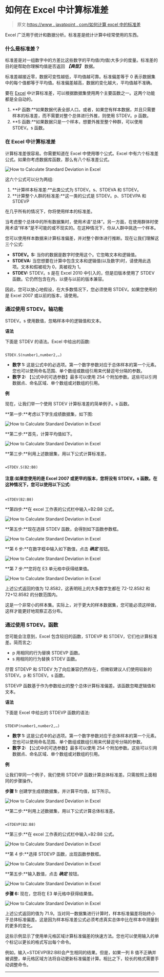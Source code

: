 # 如何在 Excel 中计算标准差

> 原文:[https://www . javatpoint . com/如何计算 excel 中的标准差](https://www.javatpoint.com/how-to-calculate-standard-deviation-in-excel)

Excel 广泛用于统计和数据分析。标准差是统计计算中经常使用的东西。

### 什么是标准差？

标准差是对一组数字中的方差比这些数字的平均值(均值)大多少的度量。标准差的目的是帮助你理解均值是否返回 ***【典型】*** 数据。

标准差越接近零，数据可变性越低，平均值越可靠。标准偏差等于 0 表示数据集中的每个值都等于平均值。标准偏差越高，数据的变化越大，平均值越不准确。

要在 [Excel](https://www.javatpoint.com/excel-tutorial) 中计算标准差，可以根据数据集使用两个主要函数之一。这两个功能都是全自动的。

1.  **P 函数:**如果数据代表全部人口。或者，如果您有样本数据，并且只需要样本的标准差，而不需要对整个总体进行外推，则使用 STDEV。p 函数。
2.  **S 函数:**如果数据只是一个样本，想要外推至整个种群，可以使用 STDEV。s 函数。

### 在 Excel 中计算标准差

计算标准差很容易。你需要知道在 Excel 中使用哪个公式。Excel 中有六个标准差公式。如果你考虑数据库函数，那么有八个标准差公式。

![How to Calculate Standard Deviation in Excel](../Images/465cca00937eca2d5013c0d6e4831ca0.png)

这六个公式可以分为两组:

1.  **计算样本标准差:**此类公式为 STDEV。s、STDEVA 和 STDEV。
2.  **计算整个人群的标准差:**这一类的公式是 STDEV。p、STDEVPA 和 STDEVP

在几乎所有的情况下，你将使用样本的标准差。

当考虑整个总体中的所有数据集时，使用术语“总体”。另一方面，在使用群体时使用术语“样本”是不可能的或不现实的。在这种情况下，你从人群中挑选一个样本。

您可以使用样本数据来计算标准偏差，并对整个群体进行推断。现在让我们理解这三个公式:

*   **STDEV。S:** 当你的数据是数字时使用这个。它忽略文本和逻辑值。
*   **STDEVA:** 当您想要在计算中包含文本和逻辑值(以及数字)时，请使用此选项。文本和假被视为 0，真被视为 1。
*   **STDEV:** STDEV。s 是在 Excel 2010 中引入的，但是旧版本使用了 STDEV 函数。它仍然包含在内，以便与以前的版本兼容。

因此，您可以放心地假设，在大多数情况下，您必须使用 STDEV。如果您使用的是 Excel 2007 或以前的版本，请使用。

### 通过使用 STDEV。轴功能

STDEV。s 使用数值，忽略样本中的逻辑值和文本。

**语法**

下面是 STDEV 的语法。Excel 中给出的函数:

```

STDEV.S(number1,number2,…)

```

*   **数字 1:** 这是公式中的必选项。第一个数字参数对应于总体样本的第一个元素。您也可以使用命名范围、单个数组或数组引用来代替逗号分隔的参数。
*   **数字 2:** 【公式中的可选参数】最多可以使用 254 个附加参数。这些可以引用数据点、命名区域、单个数组或对数组的引用。

**例**

现在，让我们举一个使用 STDEV 计算标准差的简单例子。s 函数。

**第一步:**考虑以下学生成绩数据集，如下图:

![How to Calculate Standard Deviation in Excel](../Images/d0717b6b18969203d9582c1af63d305b.png)

**第二步:**首先，计算平均值如下。

![How to Calculate Standard Deviation in Excel](../Images/841803efdae5f50450481dcc51898fb2.png)

**第三步:**利用上述数据集，用以下公式计算标准差。

```

=STDEV.S(B2:B8)

```

#### 注意:如果您使用的是 Excel 2007 或更早的版本，您将没有 STDEV。s 函数。在这种情况下，您可以使用以下公式:

```

=STDEV(B2:B8)

```

**第四步:**在 excel 工作表的公式栏中输入=B2:B8 公式。

![How to Calculate Standard Deviation in Excel](../Images/3c8dd4562503f5667d81bf83bce68209.png)

**第五步:**现在选择 STDEV 函数，会得到如下函数参数框。

![How to Calculate Standard Deviation in Excel](../Images/cdbbe7e4362fc1064d4655f58f970255.png)

**第 6 步:**在数字框中输入如下数值，点击 ***确定*** 按钮。

![How to Calculate Standard Deviation in Excel](../Images/0159808e2b363d52f1c5f29a0bbada13.png)

**第 7 步:**您将在 E3 单元格中获得结果值。

![How to Calculate Standard Deviation in Excel](../Images/dcd24cfaabd3d80b309d77d323889d14.png)

上述公式返回的值为 12.8582，这表明班上的大多数学生都在 72-12.8582 和 72+12.8582 的分数范围内。

这是一个非常小的样本集。实际上，对于更大的样本数据集，您可能必须这样做，这样才能更好地观察正态分布。

### 通过使用 STDEV。函数

您可能会注意到，Excel 包含较旧的函数，STDEVP 和 STDEV，它们也计算标准差。简而言之:

*   p 用相同的行为替换 STDEVP 函数。
*   s 用相同的行为替换 STDEV 函数。

尽管 STDEVP 和 STDEV 为了向后兼容仍然存在，但微软建议人们使用较新的 STDEV。p 和 STDEV。s 函数。

STDEVP 函数基于作为参数给出的整个总体计算标准偏差。该函数忽略逻辑值和文本。

**语法**

下面是 Excel 中给出的 STDEVP 函数的语法:

```

STDEVP(number1,number2,…)

```

*   **数字 1:** 这是公式中的必选项。第一个数字参数对应于总体样本的第一个元素。您也可以使用命名范围、单个数组或数组引用来代替逗号分隔的参数。
*   **数字 2:** 【公式中的可选参数】最多可以使用 254 个附加参数。这些可以引用数据点、命名区域、单个数组或对数组的引用。

**例**

让我们举同一个例子，我们使用 STDEVP 函数计算总体标准差。只需按照上面相同的步骤操作。

**步骤 1:** 创建学生成绩数据集，并计算平均值，如下所示。

![How to Calculate Standard Deviation in Excel](../Images/59687135a8c20a73f6916a05765b19d2.png)

**第二步:**利用上述数据集，用以下公式计算总体标准差。

```

=STDEVP(B2:B8)

```

**第三步:**在 excel 工作表的公式栏中输入=B2:B8 公式。

![How to Calculate Standard Deviation in Excel](../Images/f33959ff307340475c76ed19d924e8a3.png)

**第 4 步:**选择 STDEVP 函数，出现函数参数框。

![How to Calculate Standard Deviation in Excel](../Images/016c1c7e0dcd6bf182b0926d9d333470.png)

**第五步:**输入数值，点击 ***确定*** 按钮。

![How to Calculate Standard Deviation in Excel](../Images/21c3d858011a28af56872901baac5a98.png)

**步骤 6:** 现在，您将在 E3 单元格中获得结果值。

![How to Calculate Standard Deviation in Excel](../Images/a43aab5303ae3ffd8407ad7e89700075.png)

上述公式返回的值为 71.9。当对同一数据集进行计算时，样本标准偏差将始终小于总体标准偏差。这是因为样本标准差公式必须考虑真实总体中比在样本中测量到的更多的变化。

这些示例显示了使用单元格区域计算标准偏差的快速方法。您也可以使用输入的单个标记以更长的格式写出每个命令。

例如，输入=STDEVP(B2:B8)会产生相同的结果。但是，如果一列 B 值不正确并被调整，单元格区域方法将自动更新标准偏差计算。相比之下，较长的格式需要手动调整命令。

* * *